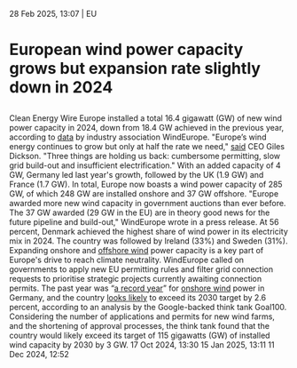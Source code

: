 28 Feb 2025, 13:07
| 
EU
# European wind power capacity grows but expansion rate slightly down in 2024
## 
Clean Energy Wire
Europe installed a total 16.4 gigawatt (GW) of new wind power capacity in 2024, down from 18.4 GW achieved in the previous year, according to [data](https://windeurope.org/intelligence-platform/product/wind-energy-in-europe-2024-statistics-and-the-outlook-for-2025-2030/) by industry association WindEurope. "Europe’s wind energy continues to grow but only at half the rate we need," [said](https://windeurope.org/newsroom/press-releases/building-more-wind-is-key-to-deliver-the-eu-clean-industrial-deal/) CEO Giles Dickson. "Three things are holding us back: cumbersome permitting, slow grid build-out and insufficient electrification."
With an added capacity of 4 GW, Germany led last year's growth, followed by the UK (1.9 GW) and France (1.7 GW). In total, Europe now boasts a wind power capacity of 285 GW, of which 248 GW are installed onshore and 37 GW offshore. "Europe awarded more new wind capacity in government auctions than ever before. The 37 GW awarded (29 GW in the EU) are in theory good news for the future pipeline and build-out," WindEurope wrote in a press release. At 56 percent, Denmark achieved the highest share of wind power in its electricity mix in 2024. The country was followed by Ireland (33%) and Sweden (31%).
Expanding onshore and [offshore wind](https://www.cleanenergywire.org/glossary/letter_o#offshore_wind) power capacity is a key part of Europe's drive to reach climate neutrality. WindEurope called on governments to apply new EU permitting rules and filter grid connection requests to prioritise strategic projects currently awaiting connection permits.
The past year was “[a record year](https://www.cleanenergywire.org/news/industry-groups-hopeful-after-2024-record-year-onshore-wind-power-germany)” for [onshore wind](https://www.cleanenergywire.org/glossary/letter_o#onshore_wind) power in Germany, and the country [looks likely](https://www.cleanenergywire.org/news/germany-likely-exceed-2030-onshore-wind-power-targets-think-tank) to exceed its 2030 target by 2.6 percent, according to an analysis by the Google-backed think tank Goal100. Considering the number of applications and permits for new wind farms, and the shortening of approval processes, the think tank found that the country would likely exceed its target of 115 gigawatts (GW) of installed wind capacity by 2030 by 3 GW.
17 Oct 2024, 13:30
15 Jan 2025, 13:11
11 Dec 2024, 12:52